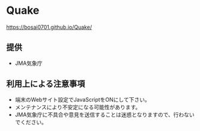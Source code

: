 # Quake
https://bosai0701.github.io/Quake/
## 提供
 -  JMA気象庁
 
## 利用上による注意事項

 - 端末のWebサイト設定でJavaScriptをONにして下さい。
 - メンテナンスにより不安定になる可能性があります。
 - JMA気象庁に不具合や意見を送信することは迷惑となりますので、行わないでください。
